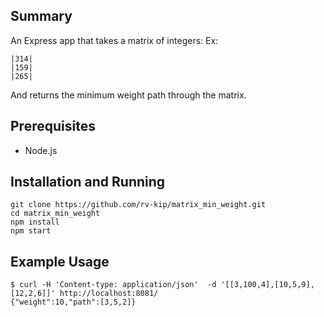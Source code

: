 ## Summary
An Express app that takes a matrix of integers:
Ex:
```
|314| 
|159| 
|265|
```
And returns the minimum weight path through the matrix.

## Prerequisites
* Node.js

## Installation and Running
```
git clone https://github.com/rv-kip/matrix_min_weight.git
cd matrix_min_weight
npm install
npm start
```

## Example Usage
```
$ curl -H 'Content-type: application/json'  -d '[[3,100,4],[10,5,9],[12,2,6]]' http://localhost:8081/
{"weight":10,"path":[3,5,2]}
```
